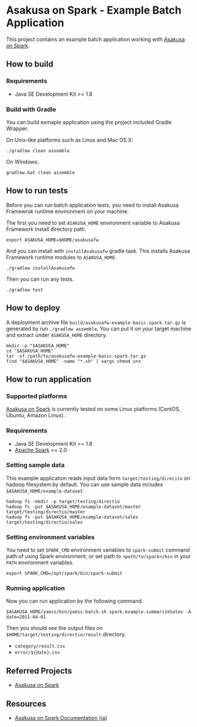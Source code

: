 # Asakusa on Spark - Example Batch Application

This project contains an example batch application working with [Asakusa on Spark](https://github.com/asakusafw/asakusafw-spark).

## How to build

### Requirements

* Java SE Development Kit >= 1.8

### Build with Gradle

You can build exmaple application using the project included Gradle Wrapper.

On Unix-like platforms such as Linux and Mac OS X:

```
./gradlew clean assemble
```

On Windows:

```
gradlew.bat clean assemble
```

## How to run tests

Before you can run batch application tests, you need to install Asakusa Framewrok runtime environment on your machine.

The first you need to set `ASAKUSA_HOME` environment variable to Asakusa Framework install directory path.

```
export ASAKUSA_HOME=$HOME/asakusafw
```

And you can install with `installAsakusafw` gradle task. This installs Asakusa Framework runtime modules to `ASAKUSA_HOME`.

```
./gradlew installAsakusafw
```

Then you can run any tests.

```
./gradlew test
```

## How to deploy

A deployment archive file `build/asakusafw-example-basic-spark.tar.gz` is generated by run `./gradlew assemble`.
You can put it on your target machine and extract under `ASAKUSA_HOME` directory.

```
mkdir -p "$ASAKUSA_HOME"
cd "$ASAKUSA_HOME"
tar -xf /path/to/asakusafw-example-basic-spark.tar.gz
find "$ASAKUSA_HOME" -name "*.sh" | xargs chmod u+x
```

## How to run application

### Supported platforms

[Asakusa on Spark](https://github.com/asakusafw/asakusafw-spark) is currently tested on some Linux platforms (CentOS, Ubuntu, Amazon Linux).

### Requirements

* Java SE Development Kit >= 1.8
* [Apache Spark](https://spark.apache.org/) >= 2.0

### Setting sample data

This example application reads input data form `target/testing/direcito` on hadoop filesystem by default.
You can use sample data includes `$ASAKUSA_HOME/example-dataset`.

```
hadoop fs -mkdir -p target/testing/directio
hadoop fs -put $ASAKUSA_HOME/example-dataset/master target/testing/directio/master
hadoop fs -put $ASAKUSA_HOME/example-dataset/sales target/testing/directio/sales
```

### Setting environment variables

You need to set `SPARK_CMD` environment variables to `spark-submit` command path of using Spark environment, or set path to `<path/to/spark>/bin` in your `PATH` environment variables.

```
export SPARK_CMD=/opt/spark/bin/spark-submit
```

### Running application

Now you can run application by the following command.

```
$ASAKUSA_HOME/yaess/bin/yaess-batch.sh spark.example.summarizeSales -A date=2011-04-01
```

Then you should see the output files on `$HOME/target/testing/directio/result` directory.

* `category/result.csv`
* `error/${date}.csv`

## Referred Projects
* [Asakusa on Spark](https://github.com/asakusafw/asakusafw-spark)

## Resources
* [Asakusa on Spark Documentation (ja)](https://docs.asakusafw.com/asakusa-on-spark/)
